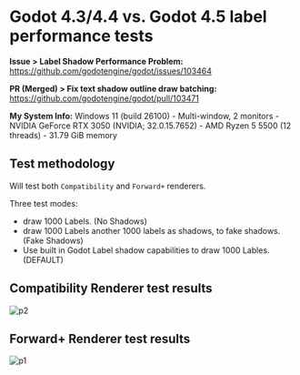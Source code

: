 # Godot 4.3/4.4 vs. Godot 4.5 label performance tests

**Issue > Label Shadow Performance Problem:**
https://github.com/godotengine/godot/issues/103464

**PR (Merged) > Fix text shadow outline draw batching:**
https://github.com/godotengine/godot/pull/103471

**My System Info:**
Windows 11 (build 26100) - Multi-window, 2 monitors -  NVIDIA GeForce RTX 3050 (NVIDIA; 32.0.15.7652) - AMD Ryzen 5 5500 (12 threads) - 31.79 GiB memory 

## Test methodology

Will test both `Compatibility` and `Forward+` renderers.

Three test modes:
- draw 1000 Labels. (No Shadows)
- draw 1000 Labels another 1000 labels as shadows, to fake shadows. (Fake Shadows)
- Use built in Godot Label shadow capabilities to draw 1000 Lables. (DEFAULT)

## Compatibility Renderer test results

![p2](https://github.com/user-attachments/assets/d54cd7ea-922c-4925-ae12-b0cdf74c4447)

## Forward+ Renderer test results

![p1](https://github.com/user-attachments/assets/8d53ce40-f419-42e2-9efa-6a179e1177a8)
